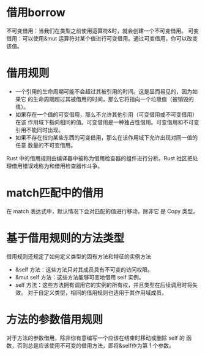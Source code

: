# 借用borrow
不可变借用：当我们在类型之前使用运算符&时，就会创建一个不可变借用。
可变借用：可以使用&mut 运算符对某个值进行可变借用。通过可变借用，你可以改变该值。

# 借用规则
- 一个引用的生命周期可能不会超过其被引用的时间。这是显而易见的，因为如果它
  的生命周期超过其被借用的时间，那么它将指向一个垃圾值（被销毁的值）。
- 如果存在一个值的可变借用，那么不允许其他引用（可变借用或不可变借用）在该
  作用域下指向相同的值。可变借用是一种独占性借用。可变借用和不可变引用不能同时出现。
- 如果不存在指向某些东西的可变借用，那么在该作用域下允许出现对同一值的任意
  数量的不可变借用。

Rust 中的借用规则由编译器中被称为借用检查器的组件进行分析。Rust 社区把处理借用错误戏称为和借用检查器作斗争。
# match匹配中的借用
在 match 表达式中，默认情况下会对匹配的值进行移动，除非它 是 Copy 类型。

# 基于借用规则的方法类型
借用规则还规定了如何定义类型的固有方法和特征的实例方法
- &self 方法：这些方法只对其成员具有不可变的访问权限。
- &mut self 方法：这些方法能够可变地借用 self 实例。
- self 方法：这些方法拥有调用它的实例的所有权，并且类型在后续调用时将失效。
对于自定义类型，相同的借用规则也适用于其作用域成员。

# 方法的参数借用规则
对于方法的参数借用，除非你有意编写一个应该在结束时移动或删除 self 的
函数，否则总是应该使用不可变的借用方法，即将&self作为第 1 个参数。
